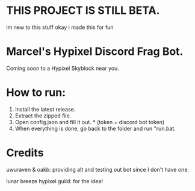 # THIS PROJECT IS STILL BETA.
im new to this stuff okay i made this for fun

# Marcel's Hypixel Discord Frag Bot.
Coming soon to a Hypixel Skyblock near you.

# How to run:
1. Install the latest release.
2. Extract the zipped file.
3. Open config.json and fill it out. * (token = discord bot token)
4. When everything is done, go back to the folder and run "run.bat.

# Credits
uwuraven & oakb: providing alt and testing out bot since I don't have one.

lunar breeze hypixel guild: for the idea!
